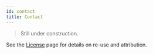 ```yaml
---
id: contact
title: Contact
---
```


> Still under construction.

See the [License](../license/) page for details on re-use and attribution.
